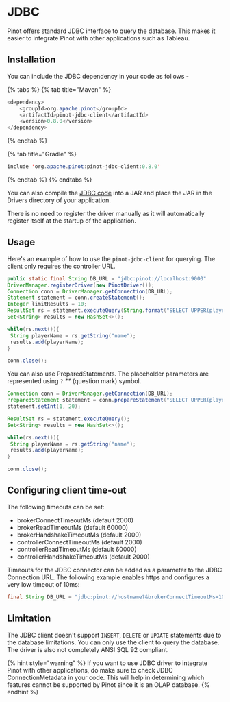 # JDBC

Pinot offers standard JDBC interface to query the database. This makes it easier to integrate Pinot with other applications such as Tableau.

## Installation

You can include the JDBC dependency in your code as follows -

{% tabs %}
{% tab title="Maven" %}
```java
<dependency>
    <groupId>org.apache.pinot</groupId>
    <artifactId>pinot-jdbc-client</artifactId>
    <version>0.8.0</version>
</dependency>
```
{% endtab %}

{% tab title="Gradle" %}
```java
include 'org.apache.pinot:pinot-jdbc-client:0.8.0'
```
{% endtab %}
{% endtabs %}

You can also compile the [JDBC code](https://github.com/apache/pinot/tree/master/pinot-clients/pinot-jdbc-client) into a JAR and place the JAR in the Drivers directory of your application.

There is no need to register the driver manually as it will automatically register itself at the startup of the application.

## Usage

Here's an example of how to use the `pinot-jdbc-client` for querying. The client only requires the controller URL.

```java
public static final String DB_URL = "jdbc:pinot://localhost:9000"
DriverManager.registerDriver(new PinotDriver());
Connection conn = DriverManager.getConnection(DB_URL);
Statement statement = conn.createStatement();
Integer limitResults = 10;
ResultSet rs = statement.executeQuery(String.format("SELECT UPPER(playerName) AS name FROM baseballStats LIMIT %d", limitResults));
Set<String> results = new HashSet<>();

while(rs.next()){
 String playerName = rs.getString("name");
 results.add(playerName);
}

conn.close();
```

You can also use PreparedStatements. The placeholder parameters are represented using `?` _\*\*_ (question mark) symbol.

```java
Connection conn = DriverManager.getConnection(DB_URL);
PreparedStatement statement = conn.prepareStatement("SELECT UPPER(playerName) AS name FROM baseballStats WHERE age = ?");
statement.setInt(1, 20);

ResultSet rs = statement.executeQuery();
Set<String> results = new HashSet<>();

while(rs.next()){
 String playerName = rs.getString("name");
 results.add(playerName);
}

conn.close();
```

## Configuring client time-out

The following timeouts can be set:
- brokerConnectTimeoutMs (default 2000)
- brokerReadTimeoutMs (default 60000)
- brokerHandshakeTimeoutMs (default 2000)
- controllerConnectTimeoutMs (default 2000)
- controllerReadTimeoutMs (default 60000)
- controllerHandshakeTimeoutMs (default 2000)

Timeouts for the JDBC connector can be added as a parameter to the JDBC Connection URL. The following example enables https and configures a very low timeout of 10ms:

```java
final String DB_URL = "jdbc:pinot://hostname?&brokerConnectTimeoutMs=10&brokerReadTimeoutMs=10&brokerHandshakeTimeoutMs=10&controllerConnectTimeoutMs=10&controllerReadTimeoutMs=10&scheme=https";
```

## Limitation

The JDBC client doesn't support `INSERT`, `DELETE` or `UPDATE` statements due to the database limitations. You can only use the client to query the database.\
The driver is also not completely ANSI SQL 92 compliant.

{% hint style="warning" %}
If you want to use JDBC driver to integrate Pinot with other applications, do make sure to check JDBC ConnectionMetadata in your code. This will help in determining which features cannot be supported by Pinot since it is an OLAP database.
{% endhint %}
